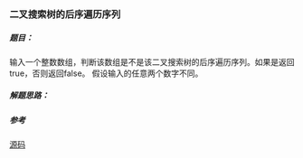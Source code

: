 ### 二叉搜索树的后序遍历序列

##### 题目：

输入一个整数数组，判断该数组是不是该二叉搜索树的后序遍历序列。如果是返回true，否则返回false。
假设输入的任意两个数字不同。

##### 解题思路：


##### 参考

[源码](./Main.java)